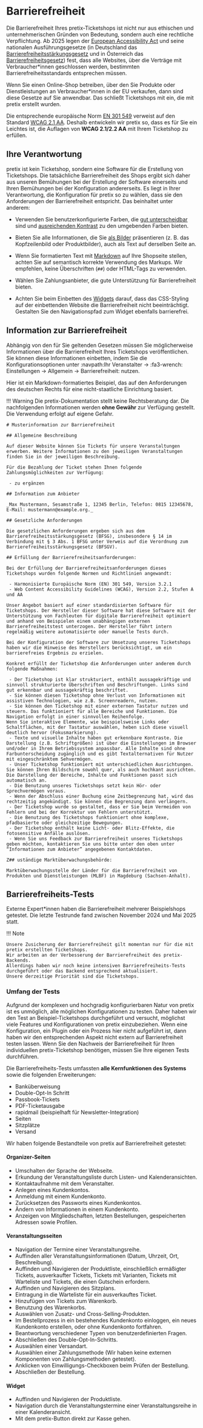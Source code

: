 # Barrierefreiheit

Die Barrierefreiheit Ihres pretix-Ticketshops ist nicht nur aus ethischen und unternehmerischen Gründen von Bedeutung, sondern auch eine rechtliche Verpflichtung.
Ab 2025 legen der [European Accessibility Act](https://en.wikipedia.org/wiki/European_Accessibility_Act) und seine nationalen Ausführungsgesetze (in Deutschland das [Barrierefreiheitsstärkungsgesetz](https://www.bmas.de/SharedDocs/Downloads/DE/Gesetze/barrierefreiheitsstaerkungsgesetz) und in Österreich das [Barrierefreiheitsgesetz](https://www.ris.bka.gv.at/eli/bgbl/i/2023/76/P0/NOR40254410)) fest, dass alle Websites, über die Verträge mit Verbraucher\*innen geschlossen werden, bestimmten Barrierefreiheitsstandards entsprechen müssen.

Wenn Sie einen Online-Shop betreiben, über den Sie Produkte oder Dienstleistungen an Verbraucher\*innen in der EU verkaufen, dann sind diese Gesetze auf Sie anwendbar. 
Das schließt Ticketshops mit ein, die mit pretix erstellt wurden. 

Die entsprechende europäische Norm [EN 301 549](https://en.wikipedia.org/wiki/EN_301_549) verweist auf den Standard [WCAG 2.1 AA](https://de.wikipedia.org/wiki/Web_Content_Accessibility_Guidelines).
Deshalb entwickeln wir pretix so, dass es für Sie ein Leichtes ist, die Auflagen von **WCAG 2.1/2.2 AA** mit Ihrem Ticketshop zu erfüllen. 

## Ihre Verantwortung

pretix ist kein Ticketshop, sondern eine Software für die Erstellung von Ticketshops.
Die tatsächliche Barrierefreiheit des Shops ergibt sich daher aus unseren Bemühungen bei der Erstellung der Software einerseits und Ihren Bemühungen bei der Konfiguration andererseits. 
Es liegt in Ihrer Verantwortung, die Konfiguration für pretix so zu wählen, dass sie den Anforderungen der Barrierefreiheit entspricht.
Das beinhaltet unter anderem:

 - Verwenden Sie benutzerkonfigurierte Farben, die [gut unterscheidbar](https://www.w3.org/TR/WCAG22/#use-of-color) sind und [ausreichenden Kontrast](https://www.w3.org/TR/WCAG22/#contrast-minimum) zu den umgebenden Farben bieten.

 - Bieten Sie alle Informationen, die Sie [als Bilder](https://www.w3.org/TR/WCAG22/#images-of-text) präsentieren (z. B. das Kopfzeilenbild oder Produktbilder), auch als Text auf derselben Seite an. 

 - Wenn Sie formatierten Text mit [Markdown](../guides/markdown.md) auf Ihre Shopseite stellen, achten Sie auf semantisch korrekte Verwendung des Markups. 
Wir empfehlen, keine Überschriften (``##``) oder HTML-Tags zu verwenden. 

 - Wählen Sie Zahlungsanbieter, die gute Unterstützung für Barrierefreiheit bieten.

 - Achten Sie beim Einbetten des [Widgets](../guides/widget.md) darauf, dass das CSS-Styling auf der einbettenden Website die Barrierefreiheit nicht beeinträchtigt.
Gestalten Sie den Navigationspfad zum Widget ebenfalls barrierefrei. 

## Information zur Barrierefreiheit

Abhängig von den für Sie geltenden Gesetzen müssen Sie möglicherweise Informationen über die Barrierefreiheit Ihres Ticketshops veröffentlichen.
Sie können diese Informationen einbetten, indem Sie die Konfigurationsoptionen unter :navpath:Ihr Veranstalter → :fa3-wrench: Einstellungen → Allgemein → Barrierefreiheit: nutzen.

Hier ist ein Markdown-formatiertes Beispiel, das auf den Anforderungen des deutschen Rechts für eine nicht-staatliche Einrichtung basiert.

!!! Warning 
    Die pretix-Dokumentation stellt keine Rechtsberatung dar. 
    Die nachfolgenden Informationen werden **ohne Gewähr** zur Verfügung gestellt. 
    Die Verwendung erfolgt auf eigene Gefahr.

```
# Musterinformation zur Barrierefreiheit 

## Allgemeine Beschreibung

Auf dieser Website können Sie Tickets für unsere Veranstaltungen erwerben. Weitere Informationen zu den jeweiligen Veranstaltungen finden Sie in der jeweiligen Beschreibung.

Für die Bezahlung der Ticket stehen Ihnen folgende Zahlungsmöglichkeiten zur Verfügung:

 - zu ergänzen

## Information zum Anbieter

_Max Mustermann, Sesamstraße 1, 12345 Berlin, Telefon: 0815 12345678, E-Mail: mustermann@example.org._

## Gesetzliche Anforderungen

Die gesetzlichen Anforderungen ergeben sich aus dem Barrierefreiheitsstärkungsgesetz (BFSG), insbesondere § 14 im Verbindung mit § 3 Abs. 1 BFSG unter Verweis auf die Verordnung zum Barrierefreiheitsstärkungsgesetz (BFSGV).

## Erfüllung der Barrierefreiheitsanforderungen:

Bei der Erfüllung der Barrierefreiheitsanforderungen dieses Ticketshops wurden folgende Normen und Richtlinien angewandt:

 - Harmonisierte Europäische Norm (EN) 301 549, Version 3.2.1
 - Web Content Accessibility Guidelines (WCAG), Version 2.2, Stufen A und AA

Unser Angebot basiert auf einer standardisierten Software für Ticketshops. Der Hersteller dieser Software hat diese Software mit der Unterstützung von Fachleuten für digitale Barrierefreiheit optimiert und anhand von Beispielen einem unabhängigen externen Barrierefreiheitstest unterzogen. Der Hersteller führt intern regelmäßig weitere automatisierte oder manuelle Tests durch.

Bei der Konfiguration der Software zur Umsetzung unseres Ticketshops haben wir die Hinweise des Herstellers berücksichtigt, um ein barrierefreies Ergebnis zu erzielen.

Konkret erfüllt der Ticketshop die Anforderungen unter anderem durch folgende Maßnahmen:

 - Der Ticketshop ist klar strukturiert, enthält aussagekräftige und sinnvoll strukturierte Überschriften und Beschriftungen. Links sind gut erkennbar und aussagekräftig beschriftet.
 - Sie können diesen Ticketshop ohne Verlust von Informationen mit assistiven Technologien, wie z.B. Screenreadern, nutzen.
 - Sie können den Ticketshop mit einer externen Tastatur nutzen und steuern. Das funktioniert für alle Bereiche und Funktionen. Die Navigation erfolgt in einer sinnvollen Reihenfolge. 
Wenn Sie interaktive Elemente, wie beispielsweise Links oder Schaltflächen, mit der Tastatur auswählen, heben sich diese visuell deutlich hervor (Fokusmarkierung).
 - Texte und visuelle Inhalte haben gut erkennbare Kontraste. Die Darstellung (z.B. Schriftgrößen) ist über die Einstellungen im Browser und/oder in Ihrem Betriebssystem anpassbar. Alle Inhalte sind ohne Farbunterscheidung zugänglich und es gibt Textalternativen für Nutzer mit eingeschränktem Sehvermögen.
 - Unser Ticketshop funktioniert mit unterschiedlichen Ausrichtungen. Sie können Ihren Bildschirm sowohl quer, als auch hochkant ausrichten. Die Darstellung der Bereiche, Inhalte und Funktionen passt sich automatisch an.
 - Die Benutzung unseres Ticketshops setzt kein Hör- oder Sprechvermögen voraus.
 - Wenn der Abschluss einer Buchung eine Zeitbegrenzung hat, wird das rechtzeitig angekündigt. Sie können die Begrenzung dann verlängern.
 - Der Ticketshop wurde so gestaltet, dass er Sie beim Vermeiden von Fehlern und bei der Korrektur von Fehlern unterstützt.
 - Die Benutzung des Ticketshops funktioniert ohne komplexe, pfadbasierte oder gleichzeitige Bewegungen.
 - Der Ticketshop enthält keine Licht- oder Blitz-Effekte, die fotosensitive Anfälle auslösen.
 - Wenn Sie uns Feedback zur Barrierefreiheit unseres Ticketshops geben möchten, kontaktieren Sie uns bitte unter den oben unter “Informationen zum Anbieter” angegebenen Kontaktdaten.

Z## uständige Marktüberwachungsbehörde:

Marktüberwachungsstelle der Länder für die Barrierefreiheit von Produkten und Dienstleistungen (MLBF) in Magdeburg (Sachsen-Anhalt).
```

## Barrierefreiheits-Tests

Externe Expert\*innen haben die Barrierefreiheit mehrerer Beispielshops getestet. 
Die letzte Testrunde fand zwischen November 2024 und Mai 2025 statt.

!!! Note

    Unsere Zusicherung der Barrierefreiheit gilt momentan nur für die mit pretix erstellten Ticketshops.
    Wir arbeiten an der Verbesserung der Barrierefreiheit des pretix-Backends. 
    Allerdings haben wir noch keine intensiven Barrierefreiheits-Tests durchgeführt oder das Backend entsprechend aktualisiert. 
    Unsere derzeitige Priorität sind die Ticketshops. 

### Umfang der Tests

Aufgrund der komplexen und hochgradig konfigurierbaren Natur von pretix ist es unmöglich, alle möglichen Konfigurationen zu testen.
Daher haben wir den Test an Beispiel-Ticketshops durchgeführt und versucht, möglichst viele Features und Konfigurationen von pretix einzubeziehen.
Wenn eine Konfiguration, ein Plugin oder ein Prozess hier nicht aufgeführt ist, dann haben wir den entsprechenden Aspekt nicht extern auf Barrierefreiheit testen lassen.
Wenn Sie den Nachweis der Barrierefreiheit für Ihren individuellen pretix-Ticketshop benötigen, müssen Sie Ihre eigenen Tests durchführen.

Die Barrierefreiheits-Tests umfassten **alle Kernfunktionen des Systems** sowie die folgenden Erweiterungen:

 - Banküberweisung
 - Double-Opt-In Schritt 
 - Passbook-Tickets
 - PDF-Ticketausgabe
 - rapidmail (beispielhaft für Newsletter-Integration)
 - Seiten
 - Sitzplätze
 - Versand

Wir haben folgende Bestandteile von pretix auf Barrierefreiheit getestet: 

#### Organizer-Seiten

 - Umschalten der Sprache der Webseite.
 - Erkundung der Veranstaltungsliste durch Listen- und Kalenderansichten.
 - Kontaktaufnahme mit dem Veranstalter.
 - Anlegen eines Kundenkontos.
 - Anmeldung mit einem Kundenkonto. 
 - Zurücksetzen des Passworts eines Kundenkontos.
 - Ändern von Informationen in einem Kundenkonto. 
 - Anzeigen von Mitgliedschaften, letzten Bestellungen, gespeicherten Adressen sowie Profilen.

#### Veranstaltungsseiten

 - Navigation der Termine einer Veranstaltungsreihe.
 - Auffinden aller Veranstaltungsinformationen (Datum, Uhrzeit, Ort, Beschreibung).
 - Auffinden und Navigieren der Produktliste, einschließlich ermäßigter Tickets, ausverkaufter Tickets, Tickets mit Varianten, Tickets mit Warteliste und Tickets, die einen Gutschein erfordern.
 - Auffinden und Navigieren des Sitzplans.
 - Eintragung in die Warteliste für ein ausverkauftes Ticket.
 - Hinzufügen von Tickets zum Warenkorb. 
 - Benutzung des Warenkorbs. 
 - Auswählen von Zusatz- und Cross-Selling-Produkten.
 - Im Bestellprozess in ein bestehendes Kundenkonto einloggen, ein neues Kundenkonto erstellen, oder ohne Kundenkonto fortfahren. 
 - Beantwortung verschiedener Typen von benutzerdefinierten Fragen. 
 - Abschließen des Double-Opt-In-Schritts.
 - Auswählen einer Versandart.
 - Auswählen einer Zahlungsmethode (Wir haben keine externen Komponenten von Zahlungsmethoden getestet).
 - Anklicken von Einwilligungs-Checkboxen beim Prüfen der Bestellung.
 - Abschließen der Bestellung.

#### Widget

 - Auffinden und Navigieren der Produktliste.
 - Navigation durch die Veranstaltungstermine einer Veranstaltungsreihe in einer Kalenderansicht.
 - Mit dem pretix-Button direkt zur Kasse gehen.
